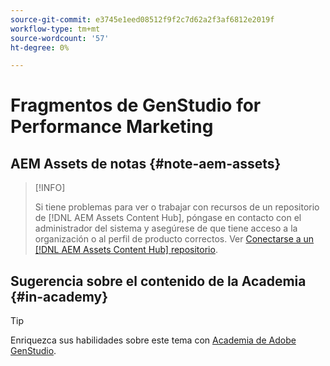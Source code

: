 ```yaml
---
source-git-commit: e3745e1eed08512f9f2c7d62a2f3af6812e2019f
workflow-type: tm+mt
source-wordcount: '57'
ht-degree: 0%

---
```

# Fragmentos de GenStudio for Performance Marketing

## AEM Assets de notas {#note-aem-assets}

>[!INFO]
>
>Si tiene problemas para ver o trabajar con recursos de un repositorio de [!DNL AEM Assets Content Hub], póngase en contacto con el administrador del sistema y asegúrese de que tiene acceso a la organización o al perfil de producto correctos. Ver [Conectarse a un [!DNL AEM Assets Content Hub] repositorio](/help/user-guide/content/connect-aem-repo.md).

## Sugerencia sobre el contenido de la Academia {#in-academy}

>[!TIP]
>
>Enriquezca sus habilidades sobre este tema con [Academia de Adobe GenStudio](https://learningmanager.adobe.com/genstudioacademy).
